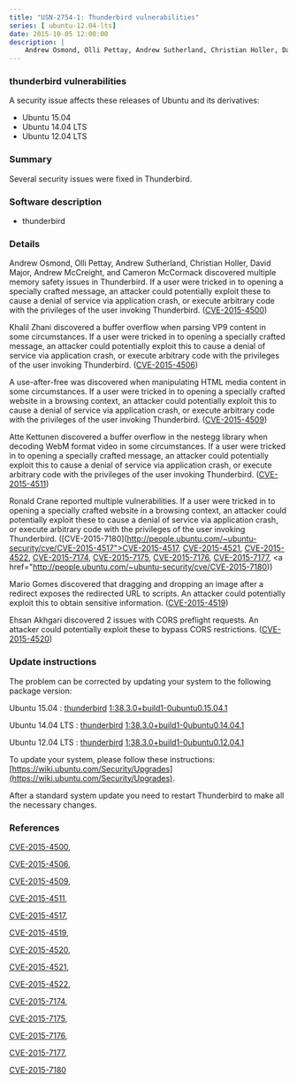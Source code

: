 ```yaml
---
title: "USN-2754-1: Thunderbird vulnerabilities"
series: [ ubuntu-12.04-lts]
date: 2015-10-05 12:00:00
description: |
    Andrew Osmond, Olli Pettay, Andrew Sutherland, Christian Holler, David Major, Andrew McCreight, and Cameron McCormack discovered multiple memory safety issues in Thunderbird. If a user were tricked in to opening a specially crafted message, an attacker could potentially exploit these to cause a denial of service via application crash, or execute arbitrary code with the privileges of the user invoking Thunderbird. ([CVE-2015-4500](http://people.ubuntu.com/~ubuntu-security/cve/CVE-2015-4500))
--- 
```

 
 


### thunderbird vulnerabilities

A security issue affects these releases of Ubuntu and its derivatives:

* Ubuntu 15.04
* Ubuntu 14.04 LTS
* Ubuntu 12.04 LTS

### Summary

Several security issues were fixed in Thunderbird. 

### Software description

* thunderbird 

### Details

Andrew Osmond, Olli Pettay, Andrew Sutherland, Christian Holler, David Major, Andrew McCreight, and Cameron McCormack discovered multiple memory safety issues in Thunderbird. If a user were tricked in to opening a specially crafted message, an attacker could potentially exploit these to cause a denial of service via application crash, or execute arbitrary code with the privileges of the user invoking Thunderbird. ([CVE-2015-4500](http://people.ubuntu.com/~ubuntu-security/cve/CVE-2015-4500))

Khalil Zhani discovered a buffer overflow when parsing VP9 content in some circumstances. If a user were tricked in to opening a specially crafted message, an attacker could potentially exploit this to cause a denial of service via application crash, or execute arbitrary code with the privileges of the user invoking Thunderbird. ([CVE-2015-4506](http://people.ubuntu.com/~ubuntu-security/cve/CVE-2015-4506))

A use-after-free was discovered when manipulating HTML media content in some circumstances. If a user were tricked in to opening a specially crafted website in a browsing context, an attacker could potentially exploit this to cause a denial of service via application crash, or execute arbitrary code with the privileges of the user invoking Thunderbird. ([CVE-2015-4509](http://people.ubuntu.com/~ubuntu-security/cve/CVE-2015-4509))

Atte Kettunen discovered a buffer overflow in the nestegg library when decoding WebM format video in some circumstances. If a user were tricked in to opening a specially crafted message, an attacker could potentially exploit this to cause a denial of service via application crash, or execute arbitrary code with the privileges of the user invoking Thunderbird. ([CVE-2015-4511](http://people.ubuntu.com/~ubuntu-security/cve/CVE-2015-4511))

Ronald Crane reported multiple vulnerabilities. If a user were tricked in to opening a specially crafted website in a browsing context, an attacker could potentially exploit these to cause a denial of service via application crash, or execute arbitrary code with the privileges of the user invoking Thunderbird. ([CVE-2015-7180](http://people.ubuntu.com/~ubuntu-security/cve/CVE-2015-4517">CVE-2015-4517</a>, <a href="http://people.ubuntu.com/~ubuntu-security/cve/CVE-2015-4521">CVE-2015-4521</a>, <a href="http://people.ubuntu.com/~ubuntu-security/cve/CVE-2015-4522">CVE-2015-4522</a>, <a href="http://people.ubuntu.com/~ubuntu-security/cve/CVE-2015-7174">CVE-2015-7174</a>, <a href="http://people.ubuntu.com/~ubuntu-security/cve/CVE-2015-7175">CVE-2015-7175</a>, <a href="http://people.ubuntu.com/~ubuntu-security/cve/CVE-2015-7176">CVE-2015-7176</a>, <a href="http://people.ubuntu.com/~ubuntu-security/cve/CVE-2015-7177">CVE-2015-7177</a>, <a href="http://people.ubuntu.com/~ubuntu-security/cve/CVE-2015-7180))

Mario Gomes discovered that dragging and dropping an image after a redirect exposes the redirected URL to scripts. An attacker could potentially exploit this to obtain sensitive information. ([CVE-2015-4519](http://people.ubuntu.com/~ubuntu-security/cve/CVE-2015-4519))

Ehsan Akhgari discovered 2 issues with CORS preflight requests. An attacker could potentially exploit these to bypass CORS restrictions. ([CVE-2015-4520](http://people.ubuntu.com/~ubuntu-security/cve/CVE-2015-4520)) 

### Update instructions

The problem can be corrected by updating your system to the following package version:

Ubuntu 15.04
 : [thunderbird](https://launchpad.net/ubuntu/+source/thunderbird) <span> [1:38.3.0+build1-0ubuntu0.15.04.1](https://launchpad.net/ubuntu/+source/thunderbird/1:38.3.0+build1-0ubuntu0.15.04.1) </span> 

Ubuntu 14.04 LTS
 : [thunderbird](https://launchpad.net/ubuntu/+source/thunderbird) <span> [1:38.3.0+build1-0ubuntu0.14.04.1](https://launchpad.net/ubuntu/+source/thunderbird/1:38.3.0+build1-0ubuntu0.14.04.1) </span> 

Ubuntu 12.04 LTS
 : [thunderbird](https://launchpad.net/ubuntu/+source/thunderbird) <span> [1:38.3.0+build1-0ubuntu0.12.04.1](https://launchpad.net/ubuntu/+source/thunderbird/1:38.3.0+build1-0ubuntu0.12.04.1) </span> 

To update your system, please follow these instructions: [https://wiki.ubuntu.com/Security/Upgrades](https://wiki.ubuntu.com/Security/Upgrades).

After a standard system update you need to restart Thunderbird to make all the necessary changes. 

### References

 
 [CVE-2015-4500](http://people.ubuntu.com/~ubuntu-security/cve/CVE-2015-4500), 

 [CVE-2015-4506](http://people.ubuntu.com/~ubuntu-security/cve/CVE-2015-4506), 

 [CVE-2015-4509](http://people.ubuntu.com/~ubuntu-security/cve/CVE-2015-4509), 

 [CVE-2015-4511](http://people.ubuntu.com/~ubuntu-security/cve/CVE-2015-4511), 

 [CVE-2015-4517](http://people.ubuntu.com/~ubuntu-security/cve/CVE-2015-4517), 

 [CVE-2015-4519](http://people.ubuntu.com/~ubuntu-security/cve/CVE-2015-4519), 

 [CVE-2015-4520](http://people.ubuntu.com/~ubuntu-security/cve/CVE-2015-4520), 

 [CVE-2015-4521](http://people.ubuntu.com/~ubuntu-security/cve/CVE-2015-4521), 

 [CVE-2015-4522](http://people.ubuntu.com/~ubuntu-security/cve/CVE-2015-4522), 

 [CVE-2015-7174](http://people.ubuntu.com/~ubuntu-security/cve/CVE-2015-7174), 

 [CVE-2015-7175](http://people.ubuntu.com/~ubuntu-security/cve/CVE-2015-7175), 

 [CVE-2015-7176](http://people.ubuntu.com/~ubuntu-security/cve/CVE-2015-7176), 

 [CVE-2015-7177](http://people.ubuntu.com/~ubuntu-security/cve/CVE-2015-7177), 

 [CVE-2015-7180](http://people.ubuntu.com/~ubuntu-security/cve/CVE-2015-7180)
 

